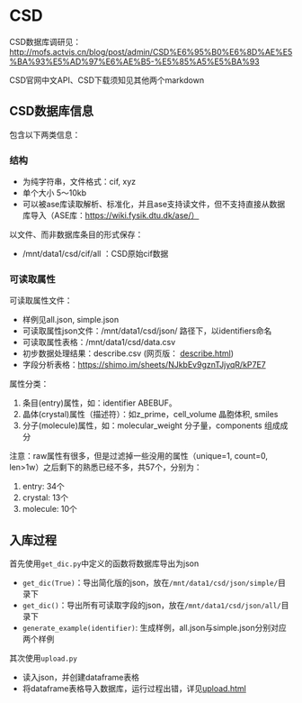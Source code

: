 # CSD

CSD数据库调研见：http://mofs.actvis.cn/blog/post/admin/CSD%E6%95%B0%E6%8D%AE%E5%BA%93%E5%AD%97%E6%AE%B5-%E5%85%A5%E5%BA%93

CSD官网中文API、CSD下载须知见其他两个markdown

## CSD数据库信息

包含以下两类信息：

### 结构
- 为纯字符串，文件格式：cif, xyz
- 单个大小 5～10kb
- 可以被ase库读取解析、标准化，并且ase支持读文件，但不支持直接从数据库导入（ASE库：https://wiki.fysik.dtu.dk/ase/）

以文件、而非数据库条目的形式保存：
- /mnt/data1/csd/cif/all  ：CSD原始cif数据


### 可读取属性

可读取属性文件：
- 样例见all.json, simple.json
- 可读取属性json文件：/mnt/data1/csd/json/ 路径下，以identifiers命名
- 可读取属性表格：/mnt/data1/csd/data.csv
- 初步数据处理结果：describe.csv (网页版： [describe.html](http://actvis.ml:9043/sy/Desktop/database/CSD/describe.html))
- 字段分析表格：https://shimo.im/sheets/NJkbEv9gznTJjyqR/kP7E7

属性分类：
1. 条目(entry)属性，如：identifier ABEBUF。
2. 晶体(crystal)属性（描述符）：如z_prime，cell_volume 晶胞体积, smiles
3. 分子(molecule)属性，如：molecular_weight 分子量，components 组成成分

注意：raw属性有很多，但是过滤掉一些没用的属性（unique=1, count=0, len>1w）之后剩下的熟悉已经不多，共57个，分别为：
1. entry: 34个
2. crystal: 13个
3. molecule: 10个

## 入库过程

首先使用`get_dic.py`中定义的函数将数据库导出为json
- `get_dic(True)`：导出简化版的json，放在`/mnt/data1/csd/json/simple/`目录下
- `get_dic()`：导出所有可读取字段的json，放在`/mnt/data1/csd/json/all/`目录下
- `generate_example(identifier)`: 生成样例，all.json与simple.json分别对应两个样例

其次使用`upload.py`
- 读入json，并创建dataframe表格
- 将dataframe表格导入数据库，运行过程出错，详见[upload.html](http://actvis.ml:9043/sy/Desktop/database/CSD/upload.html)


